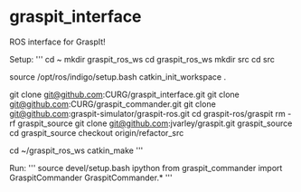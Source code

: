# graspit_interface
ROS interface for GraspIt!

Setup:
'''
cd ~
mkdir graspit_ros_ws
cd graspit_ros_ws
mkdir src
cd src

source /opt/ros/indigo/setup.bash
catkin_init_workspace .

git clone git@github.com:CURG/graspit_interface.git
git clone git@github.com:CURG/graspit_commander.git
git clone git@github.com:graspit-simulator/graspit-ros.git
cd graspit-ros/graspit
rm -rf graspit_source
git clone git@github.com:jvarley/graspit.git graspit_source 
cd graspit_source 
checkout origin/refactor_src

cd ~/graspit_ros_ws
catkin_make
'''

Run:
'''
source devel/setup.bash
ipython
from graspit_commander import GraspitCommander
GraspitCommander.*
'''
